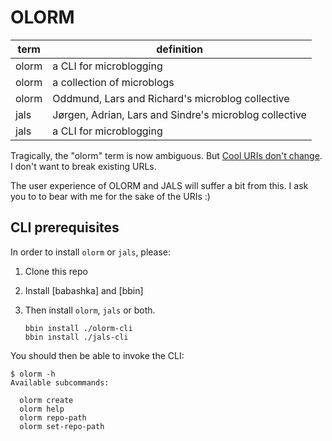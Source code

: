 # OLORM

| term  | definition                                             |
|-------|--------------------------------------------------------|
| olorm | a CLI for microblogging                                |
| olorm | a collection of microblogs                             |
| olorm | Oddmund, Lars and Richard's microblog collective       |
| jals  | Jørgen, Adrian, Lars and Sindre's microblog collective |
| jals  | a CLI for microblogging                                |

Tragically, the "olorm" term is now ambiguous.
But [Cool URIs don't change].
I don't want to break existing URLs.

The user experience of OLORM and JALS will suffer a bit from this.
I ask you to to bear with me for the sake of the URIs :)

[Cool URIs don't change]: https://www.w3.org/Provider/Style/URI

## CLI prerequisites

In order to install `olorm` or `jals`, please:

1. Clone this repo
2. Install [babashka] and [bbin]
3. Then install `olorm`, `jals` or both.

    ```shell
    bbin install ./olorm-cli
    bbin install ./jals-cli
    ```

You should then be able to invoke the CLI:

    $ olorm -h
    Available subcommands:

      olorm create
      olorm help
      olorm repo-path
      olorm set-repo-path

